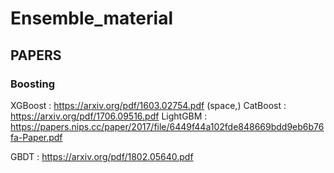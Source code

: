 # Ensemble_material

## PAPERS

### Boosting
XGBoost : https://arxiv.org/pdf/1603.02754.pdf (space,)
CatBoost : https://arxiv.org/pdf/1706.09516.pdf 
LightGBM : https://papers.nips.cc/paper/2017/file/6449f44a102fde848669bdd9eb6b76fa-Paper.pdf 


GBDT : https://arxiv.org/pdf/1802.05640.pdf

